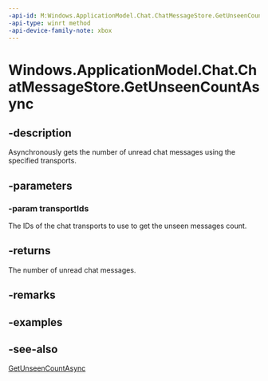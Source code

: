```yaml
---
-api-id: M:Windows.ApplicationModel.Chat.ChatMessageStore.GetUnseenCountAsync(Windows.Foundation.Collections.IIterable{System.String})
-api-type: winrt method
-api-device-family-note: xbox
---
```


<!-- Method syntax
public Windows.Foundation.IAsyncOperation<int> GetUnseenCountAsync(Windows.Foundation.Collections.IIterable<System.String> transportIds)
-->

# Windows.ApplicationModel.Chat.ChatMessageStore.GetUnseenCountAsync

## -description
Asynchronously gets the number of unread chat messages using the specified transports.

## -parameters
### -param transportIds
The IDs of the chat transports to use to get the unseen messages count.

## -returns
The number of unread chat messages.

## -remarks

## -examples

## -see-also
[GetUnseenCountAsync](chatmessagestore_getunseencountasync_88302786.md)